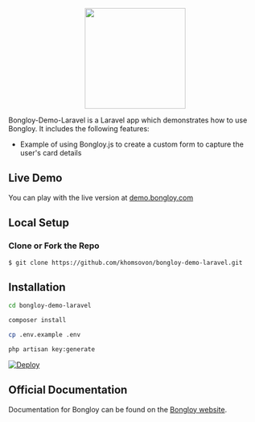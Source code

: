 <p align="center"><img src="https://cdn.bongloy.com/assets/logos/bongloy_logo-01f89eca1fc6ec70a7d1dfd1b0e9df6429e16eb283a3f01e4b07551009f2e2ee.png" width="200"></p>

Bongloy-Demo-Laravel is a Laravel app which demonstrates how to use Bongloy. It includes the following features:

-   Example of using Bongloy.js to create a custom form to capture the user's card details

## Live Demo

You can play with the live version at [demo.bongloy.com](http://demo.bongloy.com)

## Local Setup

### Clone or Fork the Repo

    $ git clone https://github.com/khomsovon/bongloy-demo-laravel.git

## Installation
```sh
cd bongloy-demo-laravel
```
```sh
composer install
```
```sh
cp .env.example .env
```
```sh
php artisan key:generate
```
[![Deploy](https://www.herokucdn.com/deploy/button.svg)](https://heroku.com/deploy?template=https://github.com/khomsovon/bongloy-demo-laravel)

## Official Documentation

Documentation for Bongloy can be found on the [Bongloy website](https://www.bongloy.com/documentation).

